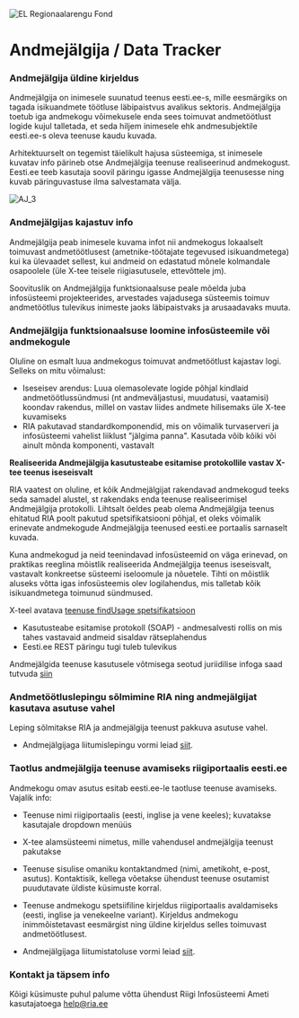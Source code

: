 ![EL Regionaalarengu Fond](doc/img/EL_Regionaalarengu_Fond_horisontaalne.jpg)

Andmejälgija / Data Tracker
=====================

### Andmejälgija üldine kirjeldus

Andmejälgija on inimesele suunatud teenus eesti.ee-s, mille eesmärgiks on tagada isikuandmete töötluse läbipaistvus avalikus sektoris. Andmejälgija toetub iga andmekogu võimekusele enda sees toimuvat andmetöötlust logide kujul talletada, et seda hiljem inimesele ehk andmesubjektile eesti.ee-s oleva teenuse kaudu kuvada. 

Arhitektuurselt on tegemist täielikult hajusa süsteemiga, st inimesele kuvatav info pärineb otse Andmejälgija teenuse realiseerinud andmekogust. Eesti.ee teeb kasutaja soovil päringu igasse Andmejälgija teenusesse ning kuvab päringuvastuse ilma salvestamata välja.

![AJ_3](img/aj_model.PNG)
### Andmejälgijas kajastuv info

Andmejälgija peab inimesele kuvama infot nii andmekogus lokaalselt toimuvast andmetöötlusest (ametnike-töötajate tegevused isikuandmetega) kui ka ülevaadet sellest, kui andmeid on edastatud mõnele kolmandale osapoolele (üle X-tee teisele riigiasutusele, ettevõttele jm). 

Soovituslik on Andmejälgija funktsionaalsuse peale mõelda juba infosüsteemi projekteerides, arvestades vajadusega süsteemis toimuv andmetöötlus tulevikus inimeste jaoks läbipaistvaks ja arusaadavaks muuta. 

### Andmejälgija funktsionaalsuse loomine infosüsteemile või andmekogule
Oluline on esmalt luua andmekogus toimuvat andmetöötlust kajastav logi. Selleks on mitu võimalust:

* Iseseisev arendus: Luua olemasolevate logide põhjal kindlaid andmetöötlussündmusi (nt andmeväljastusi, muudatusi, vaatamisi) koondav rakendus, millel on vastav liides andmete hilisemaks üle X-tee kuvamiseks
* RIA pakutavad standardkomponendid, mis on võimalik turvaserveri ja infosüsteemi vahelist liiklust "jälgima panna". Kasutada võib kõiki või ainult mõnda komponenti, vastavalt

**Realiseerida Andmejälgija kasutusteabe esitamise protokollile vastav X-tee teenus iseseisvalt**

RIA vaatest on oluline, et kõik Andmejälgijat rakendavad andmekogud teeks seda samadel alustel, st rakendaks enda teenuse realiseerimisel Andmejälgija protokolli. Lihtsalt öeldes peab olema Andmejälgija teenus ehitatud RIA poolt pakutud spetsifikatsiooni põhjal, et oleks võimalik erinevate andmekogude Andmejälgija teenused eesti.ee portaalis sarnaselt kuvada.

Kuna andmekogud ja neid teenindavad infosüsteemid on väga erinevad, on praktikas reeglina mõistlik realiseerida Andmejälgija teenus iseseisvalt, vastavalt konkreetse süsteemi iseloomule ja nõuetele. Tihti on mõistlik aluseks võtta igas infosüsteemis olev logilahendus, mis talletab kõik isikuandmetega toimunud sündmused.

X-teel avatava [teenuse findUsage spetsifikatsioon](https://github.com/sipsu1/AJ/blob/master/doc/spetsifikatsioonid/Kasutusteabe_esitamise_protokoll.md)
   * Kasutusteabe esitamise protokoll (SOAP) - andmesalvesti rollis on mis tahes vastavaid andmeid sisaldav rätseplahendus
   * Eesti.ee REST päringu tugi tuleb tulevikus

Andmejälgida teenuse kasutusele võtmisega seotud juriidilise infoga saad tutvuda [siin](https://github.com/sipsu1/AJ/blob/master/doc/Rakendusjuhend.md)

###  Andmetöötluslepingu sõlmimine RIA ning andmejälgijat kasutava asutuse vahel

Leping sõlmitakse RIA ja andmejälgija teenust pakkuva asutuse vahel.

* Andmejälgijaga liitumislepingu vormi leiad [siit](https://github.com/sipsu1/AJ/blob/master/doc/Andmej%C3%A4lgija%20liitumisleping%20p%C3%B5hi.docx).

###  Taotlus andmejälgija teenuse avamiseks riigiportaalis eesti.ee

Andmekogu omav asutus esitab eesti.ee-le taotluse teenuse avamiseks. Vajalik info:
* Teenuse nimi riigiportaalis (eesti, inglise ja vene keeles); kuvatakse kasutajale dropdown menüüs
* X-tee alamsüsteemi nimetus, mille vahendusel andmejälgija teenust pakutakse
* Teenuse sisulise omaniku kontaktandmed (nimi, ametikoht, e-post, asutus). Kontaktisik, kellega võetakse ühendust teenuse osutamist puudutavate üldiste küsimuste korral.
* Teenuse andmekogu spetsiifiline kirjeldus riigiportaalis avaldamiseks (eesti, inglise ja venekeelne variant). Kirjeldus andmekogu inimmõistetavast eesmärgist ning üldine kirjeldus selles toimuvast andmetöötlusest.

* Andmejälgijaga liitumistatoluse vormi leiad [siit](https://github.com/sipsu1/AJ/blob/master/doc/Andmej%C3%A4lgija%20liitumistaotlus%20p%C3%B5hi.docx).

### Kontakt ja täpsem info

Kõigi küsimuste puhul palume võtta ühendust Riigi Infosüsteemi Ameti kasutajatoega help@ria.ee

